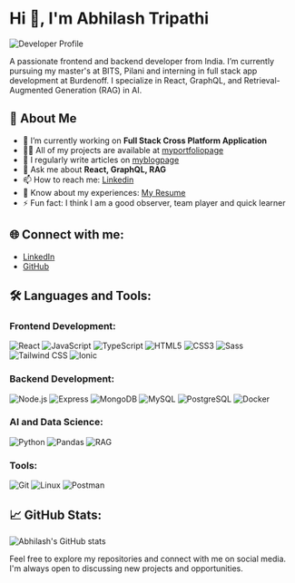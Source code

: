 # Hi 👋, I'm Abhilash Tripathi

![Developer Profile](https://example.com/developer-image.jpg)

A passionate frontend and backend developer from India. I’m currently pursuing my master's at BITS, Pilani and interning in full stack app development at Burdenoff. I specialize in React, GraphQL, and Retrieval-Augmented Generation (RAG) in AI.

## 🌟 About Me
- 🔭 I’m currently working on **Full Stack Cross Platform Application**
- 👨‍💻 All of my projects are available at [myportfoliopage](https://www.abhilashtripathi.com)
- 📝 I regularly write articles on [myblogpage](https://www.myblogpage.com)
- 💬 Ask me about **React, GraphQL, RAG**
- 📫 How to reach me: [Linkedin](https://www.linkedin.com/in/abhilash-tripathi-8a591315b)
- 📄 Know about my experiences: [My Resume](https://drive.google.com/file/d/1rlnQLIPqMTQ9-iOMiYmma3o0wv29u2YB/view?usp=sharing)
- ⚡ Fun fact: I think I am a good observer, team player and quick learner

## 🌐 Connect with me:
- [LinkedIn](https://www.linkedin.com/in/abhilash-tripathi-8a591315b)
- [GitHub](https://github.com/abhilashtripathi)

## 🛠 Languages and Tools:
### Frontend Development:
![React](https://img.shields.io/badge/React-61DAFB?style=for-the-badge&logo=react&logoColor=black)
![JavaScript](https://img.shields.io/badge/JavaScript-F7DF1E?style=for-the-badge&logo=javascript&logoColor=black)
![TypeScript](https://img.shields.io/badge/TypeScript-3178C6?style=for-the-badge&logo=typescript&logoColor=white)
![HTML5](https://img.shields.io/badge/HTML5-E34F26?style=for-the-badge&logo=html5&logoColor=white)
![CSS3](https://img.shields.io/badge/CSS3-1572B6?style=for-the-badge&logo=css3&logoColor=white)
![Sass](https://img.shields.io/badge/Sass-CC6699?style=for-the-badge&logo=sass&logoColor=white)
![Tailwind CSS](https://img.shields.io/badge/Tailwind_CSS-38B2AC?style=for-the-badge&logo=tailwind-css&logoColor=white)
![Ionic](https://img.shields.io/badge/Ionic-3880FF?style=for-the-badge&logo=ionic&logoColor=white)

### Backend Development:
![Node.js](https://img.shields.io/badge/Node.js-339933?style=for-the-badge&logo=nodedotjs&logoColor=white)
![Express](https://img.shields.io/badge/Express-000000?style=for-the-badge&logo=express&logoColor=white)
![MongoDB](https://img.shields.io/badge/MongoDB-47A248?style=for-the-badge&logo=mongodb&logoColor=white)
![MySQL](https://img.shields.io/badge/MySQL-4479A1?style=for-the-badge&logo=mysql&logoColor=white)
![PostgreSQL](https://img.shields.io/badge/PostgreSQL-336791?style=for-the-badge&logo=postgresql&logoColor=white)
![Docker](https://img.shields.io/badge/Docker-2496ED?style=for-the-badge&logo=docker&logoColor=white)

### AI and Data Science:
![Python](https://img.shields.io/badge/Python-3776AB?style=for-the-badge&logo=python&logoColor=white)
![Pandas](https://img.shields.io/badge/Pandas-150458?style=for-the-badge&logo=pandas&logoColor=white)
![RAG](https://img.shields.io/badge/RAG-0064A5?style=for-the-badge&logo=rag&logoColor=white)

### Tools:
![Git](https://img.shields.io/badge/Git-F05032?style=for-the-badge&logo=git&logoColor=white)
![Linux](https://img.shields.io/badge/Linux-FCC624?style=for-the-badge&logo=linux&logoColor=black)
![Postman](https://img.shields.io/badge/Postman-FF6C37?style=for-the-badge&logo=postman&logoColor=white)

## 📈 GitHub Stats:
![Abhilash's GitHub stats](https://github-readme-stats.vercel.app/api?username=abhilashtripathi&show_icons=true&theme=radical)

Feel free to explore my repositories and connect with me on social media. I'm always open to discussing new projects and opportunities.
